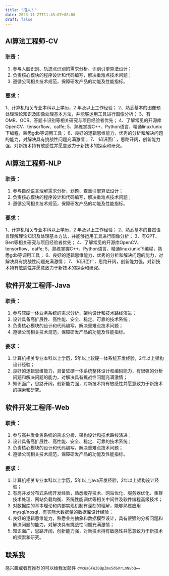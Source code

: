 ```yaml
---
title: "招人！"
date: 2023-11-27T11:45:07+08:00
draft: false
---
```


## AI算法工程师-CV
### 职责：
1. 参与人脸识别、轨迹点识别的需求分析、识别引擎算法设计；
2. 负责核心模块的程序设计和代码编写，解决重难点技术问题；
3. 遵循公司相关技术规范，保障研发产品的功能及性能指标。
### 要求：
1、计算机相关专业本科以上学历，2 年及以上工作经验；
2、熟悉基本的图像预处理理论知识及图像处理基本方法，并能够运用工具进行图像分析；
3、有OMR、OCR、答题卡识别等相关研究与项目经验者优先；
4、了解常见的开源库OpenCV、tensorflow、caffe;
5、熟练掌握C++、Python语言，精通linux/unix下编程，熟悉gdb等调用工具；
6、良好的逻辑思维能力，优秀的分析和解决问题的能力，对解决具有挑战性问题充满激情；
7、 知识面广，思路开阔，创新能力强，对新技术持有敏感性并愿意致力于新技术的探索和研究。

## AI算法工程师-NLP
### 职责：
1. 参与自然语言理解需求分析、划题、查重引擎算法设计；
2. 负责核心模块的程序设计和代码编写，解决重难点技术问题；
3. 遵循公司相关技术规范，保障研发产品的功能及性能指标。
### 要求：
1、计算机相关专业本科以上学历，2 年及以上工作经验；
2、熟悉基本的自然语言理解理论知识及处理基本方法，并能够运用工具进行图像分析；
3、有GPT、Bert等相关研究与项目经验者优先；
4、了解常见的开源库OpenCV、tensorflow、caffe;
5、熟练掌握C++、Python语言，精通linux/unix下编程，熟悉gdb等调用工具；
6、良好的逻辑思维能力，优秀的分析和解决问题的能力，对解决具有挑战性问题充满激情；
7、 知识面广，思路开阔，创新能力强，对新技术持有敏感性并愿意致力于新技术的探索和研究。

## 软件开发工程师-Java
### 职责：
1. 参与软硬一体业务系统的需求分析、架构设计和技术路线演进；
2. 设计具备高扩展性、高性能、安全、稳定、可靠的技术系统；
3. 负责核心模块的设计和代码编写，解决重难点技术问题；
4. 遵循公司相关技术规范，保障研发产品的功能及性能指标。
### 要求：
1. 计算机相关专业本科以上学历，5年以上软硬一体系统开发经验，2年以上架构设计经验；
2. 良好的逻辑思维能力，具备软硬一体系统整体设计和编码能力，有很强的分析问题和解决问题的能力，对解决具有挑战性问题充满激情；
3. 知识面广，思路开阔，创新能力强，对新技术持有敏感性并愿意致力于新技术的探索和研究。

## 软件开发工程师-Web
### 职责：
1. 参与高并发业务系统的需求分析、架构设计和技术路线演进；
2. 设计具备高扩展性、高性能、安全、稳定、可靠的技术系统；
3. 负责核心模块的设计和代码编写，解决重难点技术问题；
4. 遵循公司相关技术规范，保障研发产品的功能及性能指标。
### 要求：
1. 计算机相关专业本科以上学历，5年以上java开发经验，2年以上架构设计经验；
2. 有高并发分布式系统开发经验，熟悉缓存技术、网站优化、服务器优化、集群技术处理、网站负载均衡、系统性能调优等相关中间件及软件编程高级技术；
3. 对数据库的基本理论和内部实现机制有深刻的理解，能够熟练应用mysql/nosql，有实际大数据量的数据库设计经验；
4. 良好的逻辑思维能力，熟悉业务抽象和数据模型设计，具有很强的分析问题和解决问题的能力，对解决具有挑战性问题充满激情；
5. 知识面广，思路开阔，创新能力强，对新技术持有敏感性并愿意致力于新技术的探索和研究。

## 联系我

感兴趣或者有推荐的可以给我发邮件 `cWx6aGFuZ0BpZmx5dGVrLmNvbQ==`